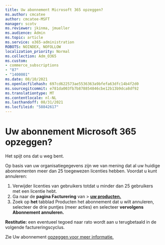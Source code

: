 ```yaml
---
title: Uw abonnement Microsoft 365 opzeggen?
ms.author: cmcatee
author: cmcatee-MSFT
manager: scotv
ms.reviewer: jkinma, jmueller
ms.audience: Admin
ms.topic: article
ms.service: o365-administration
ROBOTS: NOINDEX, NOFOLLOW
localization_priority: Normal
ms.collection: Adm_O365
ms.custom:
- commerce_subscriptions
- "87"
- "1400001"
ms.date: 08/10/2021
ms.openlocfilehash: 697cd622573ae5536363a9bfefa63dfc14b4f2d0
ms.sourcegitcommit: e781da003fb7b878854846cbe12b13b9dca8df92
ms.translationtype: MT
ms.contentlocale: nl-NL
ms.lasthandoff: 08/31/2021
ms.locfileid: "58842617"
---
```

# <a name="canceling-your-microsoft-365-subscription"></a>Uw abonnement Microsoft 365 opzeggen?

Het spijt ons dat u weg bent.
  
Op basis van uw organisatiegegevens zijn we van mening dat al uw huidige abonnementen meer dan 25 toegewezen licenties hebben. Voordat u kunt annuleren:

1. Verwijder licenties van gebruikers totdat u minder dan 25 gebruikers met een licentie hebt.
2. Ga naar de **pagina Facturering** van \> **[uw producten.](https://go.microsoft.com/fwlink/p/?linkid=842054)**
3. Zoek op **het** tabblad Producten het abonnement dat u wilt annuleren, selecteer de drie puntjes (meer acties) en selecteer **vervolgens Abonnement annuleren.**

**Restitutie:** een eventueel tegoed naar rato wordt aan u terugbetaald in de volgende factureringscyclus.

Zie Uw abonnement [opzeggen voor meer informatie.](https://docs.microsoft.com/microsoft-365/commerce/subscriptions/cancel-your-subscription)